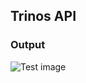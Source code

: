 ## Trinos API

### Output

![Test image](https://i.ibb.co/cNgrM2X/Captura-de-pantalla-de-2021-09-30-10-44-49.png)
